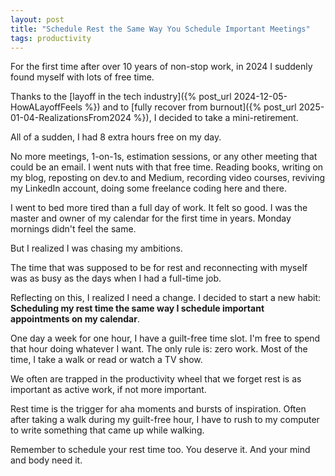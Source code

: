 ```yaml
---
layout: post
title: "Schedule Rest the Same Way You Schedule Important Meetings"
tags: productivity
---
```


For the first time after over 10 years of non-stop work, in 2024 I suddenly found myself with lots of free time.

Thanks to the [layoff in the tech industry]({% post_url 2024-12-05-HowALayoffFeels %}) and to [fully recover from burnout]({% post_url 2025-01-04-RealizationsFrom2024 %}), I decided to take a mini-retirement.

All of a sudden, I had 8 extra hours free on my day.

No more meetings, 1-on-1s, estimation sessions, or any other meeting that could be an email. I went nuts with that free time. Reading books, writing on my blog, reposting on dev.to and Medium, recording video courses, reviving my LinkedIn account, doing some freelance coding here and there.

I went to bed more tired than a full day of work. It felt so good. I was the master and owner of my calendar for the first time in years. Monday mornings didn't feel the same.

But I realized I was chasing my ambitions.

The time that was supposed to be for rest and reconnecting with myself was as busy as the days when I had a full-time job.

Reflecting on this, I realized I need a change. I decided to start a new habit: **Scheduling my rest time the same way I schedule important appointments on my calendar**.

One day a week for one hour, I have a guilt-free time slot. I'm free to spend that hour doing whatever I want. The only rule is: zero work. Most of the time, I take a walk or read or watch a TV show.

We often are trapped in the productivity wheel that we forget rest is as important as active work, if not more important.

Rest time is the trigger for aha moments and bursts of inspiration. Often after taking a walk during my guilt-free hour, I have to rush to my computer to write something that came up while walking.

Remember to schedule your rest time too. You deserve it. And your mind and body need it.

